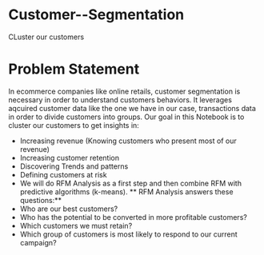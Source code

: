 # Customer--Segmentation
CLuster our customers

# Problem Statement
In ecommerce companies like online retails, customer segmentation is necessary in order to understand customers behaviors. It leverages aqcuired customer data like the one we have in our case, transactions data in order to divide customers into groups.
Our goal in this Notebook is to cluster our customers to get insights in:
* Increasing revenue (Knowing customers who present most of our revenue)
* Increasing customer retention
* Discovering Trends and patterns
* Defining customers at risk
* We will do RFM Analysis as a first step and then combine RFM with predictive algorithms (k-means).
** RFM Analysis answers these questions:** 
* Who are our best customers?
* Who has the potential to be converted in more profitable customers?
* Which customers we must retain?
* Which group of customers is most likely to respond to our current campaign?
